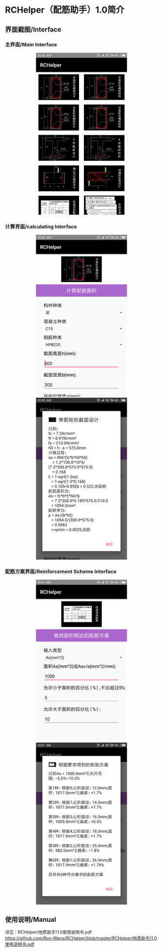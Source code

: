 # RCHelper（配筋助手）1.0简介

## 界面截图/Interface

### 主界面/Main Interface

<div align="center">
  <img src=https://github.com/Ron-Wang/RCHelper/blob/master/Image/SMain.png width=300dp height=533dp>
</div>

### 计算界面/calculating Interface

<div align="center">
  <img src=https://github.com/Ron-Wang/RCHelper/blob/master/Image/SCal_1.png width=300dp height=533dp>
</div>

<div align="center">
  <img src=https://github.com/Ron-Wang/RCHelper/blob/master/Image/SCal_2.png width=300dp height=533dp>
</div>


### 配筋方案界面/Reinforcement Scheme Interface

<div align="center">
  <img src=https://github.com/Ron-Wang/RCHelper/blob/master/Image/SFind_1.png width=300dp height=533dp>
</div>

<div align="center">
  <img src=https://github.com/Ron-Wang/RCHelper/blob/master/Image/SFind_2.png width=300dp height=533dp>
</div>

## 使用说明/Manual

详见：RCHelper(地质助手)1.0使用说明书.pdf</br>
https://github.com/Ron-Wang/RCHelper/blob/master/RCHelper(地质助手)1.0使用说明书.pdf
